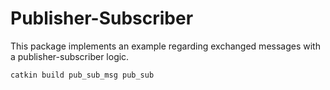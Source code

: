 # Publisher-Subscriber

This package implements an example regarding exchanged messages with a publisher-subscriber logic.

```bash
catkin build pub_sub_msg pub_sub
```
